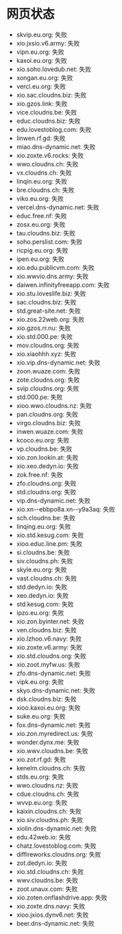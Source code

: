# 网页状态
- skvip.eu.org: 失败
- xio.jxsio.v6.army: 失败
- vipn.eu.org: 失败
- kaxoi.eu.org: 失败
- xio.soho.lovedub.net: 失败
- xongan.eu.org: 失败
- vercl.eu.org: 失败
- xio.sac.cloudns.biz: 失败
- xio.gzos.link: 失败
- vice.cloudns.be: 失败
- educ.cloudns.biz: 失败
- edu.lovestoblog.com: 失败
- linwen.rf.gd: 失败
- miao.dns-dynamic.net: 失败
- xio.zoxte.v6.rocks: 失败
- wwo.cloudns.ch: 失败
- vx.cloudns.ch: 失败
- linqin.eu.org: 失败
- bre.cloudns.ch: 失败
- viko.eu.org: 失败
- vercel.dns-dynamic.net: 失败
- educ.free.nf: 失败
- zosx.eu.org: 失败
- tau.cloudns.biz: 失败
- soho.perslist.com: 失败
- ricpig.eu.org: 失败
- ipen.eu.org: 失败
- xio.edu.publicvm.com: 失败
- xio.wwvio.dns.army: 失败
- daiwen.infinityfreeapp.com: 失败
- xio.stu.loveslife.biz: 失败
- sac.cloudns.biz: 失败
- std.great-site.net: 失败
- xio.zos.22web.org: 失败
- xio.gzos.rr.nu: 失败
- xio.std.000.pe: 失败
- mov.cloudns.org: 失败
- xio.xiaohhh.xyz: 失败
- xio.vip.dns-dynamic.net: 失败
- zoon.wuaze.com: 失败
- zote.cloudns.org: 失败
- svip.cloudns.org: 失败
- std.000.pe: 失败
- xioo.wwo.cloudns.nz: 失败
- pan.cloudns.org: 失败
- virgo.cloudns.biz: 失败
- inwen.wuaze.com: 失败
- kcoco.eu.org: 失败
- vp.cloudns.be: 失败
- xio.zon.lookin.at: 失败
- xio.xeo.dedyn.io: 失败
- zok.free.nf: 失败
- zfo.cloudns.org: 失败
- std.cloudns.org: 失败
- vip.dns-dynamic.net: 失败
- xio.xn--ebbpo8a.xn--y9a3aq: 失败
- sch.cloudns.be: 失败
- linqing.eu.org: 失败
- xio.std.kesug.com: 失败
- xioo.educ.line.pm: 失败
- si.cloudns.be: 失败
- siv.cloudns.ph: 失败
- skyle.eu.org: 失败
- vast.cloudns.ch: 失败
- std.dedyn.io: 失败
- xeo.dedyn.io: 失败
- std.kesug.com: 失败
- ipzo.eu.org: 失败
- xio.zon.byinter.net: 失败
- ven.cloudns.biz: 失败
- xio.lzhoo.v6.navy: 失败
- xio.zoxte.v6.army: 失败
- xio.std.cloudns.org: 失败
- xio.zoot.myfw.us: 失败
- zfo.dns-dynamic.net: 失败
- vipk.eu.org: 失败
- skyo.dns-dynamic.net: 失败
- dsk.cloudns.biz: 失败
- xioo.kaxoi.eu.org: 失败
- suke.eu.org: 失败
- fox.dns-dynamic.net: 失败
- xio.zon.myredirect.us: 失败
- wonder.dynx.me: 失败
- xio.wwv.cloudns.be: 失败
- xio.zot.rf.gd: 失败
- kenelm.cloudns.ch: 失败
- stds.eu.org: 失败
- wwo.cloudns.nz: 失败
- cdue.cloudns.ch: 失败
- wvvp.eu.org: 失败
- kaixin.cloudns.ch: 失败
- xio.siv.cloudns.ph: 失败
- xiolin.dns-dynamic.net: 失败
- edu.42web.io: 失败
- chatz.lovestoblog.com: 失败
- diffireworks.cloudns.org: 失败
- zot.dedyn.io: 失败
- xio.std.cloudns.ch: 失败
- wwv.cloudns.be: 失败
- zoot.unaux.com: 失败
- xio.zoten.onflashdrive.app: 失败
- xio.zoxte.dns.navy: 失败
- xioo.jxios.dynv6.net: 失败
- beer.dns-dynamic.net: 失败
